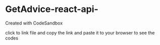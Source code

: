 # GetAdvice-react-api-
Created with CodeSandbox

click to link file and copy the link and paste it to your browser to see the codes 
